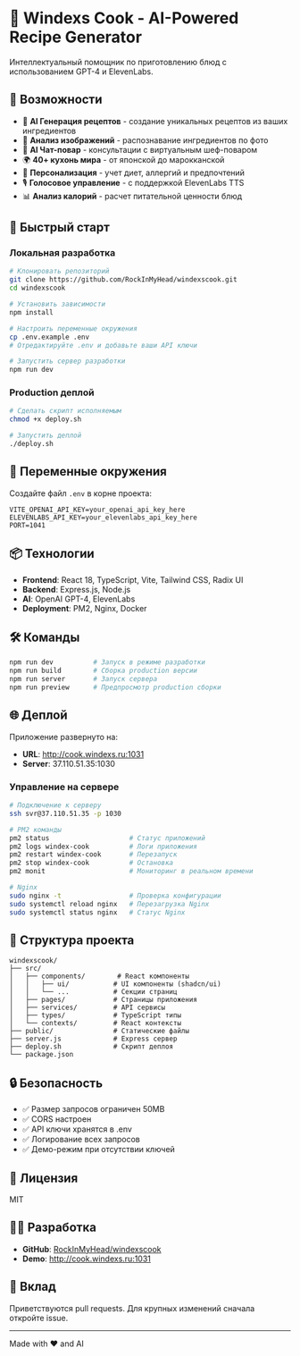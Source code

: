 # 🍳 Windexs Cook - AI-Powered Recipe Generator

Интеллектуальный помощник по приготовлению блюд с использованием GPT-4 и ElevenLabs.

## 🌟 Возможности

- 🤖 **AI Генерация рецептов** - создание уникальных рецептов из ваших ингредиентов
- 📸 **Анализ изображений** - распознавание ингредиентов по фото
- 💬 **AI Чат-повар** - консультации с виртуальным шеф-поваром
- 🌍 **40+ кухонь мира** - от японской до марокканской
- 🥗 **Персонализация** - учет диет, аллергий и предпочтений
- 🎙️ **Голосовое управление** - с поддержкой ElevenLabs TTS
- 📊 **Анализ калорий** - расчет питательной ценности блюд

## 🚀 Быстрый старт

### Локальная разработка

```bash
# Клонировать репозиторий
git clone https://github.com/RockInMyHead/windexscook.git
cd windexscook

# Установить зависимости
npm install

# Настроить переменные окружения
cp .env.example .env
# Отредактируйте .env и добавьте ваши API ключи

# Запустить сервер разработки
npm run dev
```

### Production деплой

```bash
# Сделать скрипт исполняемым
chmod +x deploy.sh

# Запустить деплой
./deploy.sh
```

## 🔑 Переменные окружения

Создайте файл `.env` в корне проекта:

```env
VITE_OPENAI_API_KEY=your_openai_api_key_here
ELEVENLABS_API_KEY=your_elevenlabs_api_key_here
PORT=1041
```

## 📦 Технологии

- **Frontend**: React 18, TypeScript, Vite, Tailwind CSS, Radix UI
- **Backend**: Express.js, Node.js
- **AI**: OpenAI GPT-4, ElevenLabs
- **Deployment**: PM2, Nginx, Docker

## 🛠️ Команды

```bash
npm run dev          # Запуск в режиме разработки
npm run build        # Сборка production версии
npm run server       # Запуск сервера
npm run preview      # Предпросмотр production сборки
```

## 🌐 Деплой

Приложение развернуто на:
- **URL**: http://cook.windexs.ru:1031
- **Server**: 37.110.51.35:1030

### Управление на сервере

```bash
# Подключение к серверу
ssh svr@37.110.51.35 -p 1030

# PM2 команды
pm2 status                    # Статус приложений
pm2 logs windex-cook          # Логи приложения
pm2 restart windex-cook       # Перезапуск
pm2 stop windex-cook          # Остановка
pm2 monit                     # Мониторинг в реальном времени

# Nginx
sudo nginx -t                 # Проверка конфигурации
sudo systemctl reload nginx   # Перезагрузка Nginx
sudo systemctl status nginx   # Статус Nginx
```

## 📝 Структура проекта

```
windexscook/
├── src/
│   ├── components/        # React компоненты
│   │   ├── ui/           # UI компоненты (shadcn/ui)
│   │   └── ...           # Секции страниц
│   ├── pages/            # Страницы приложения
│   ├── services/         # API сервисы
│   ├── types/            # TypeScript типы
│   └── contexts/         # React контексты
├── public/               # Статические файлы
├── server.js             # Express сервер
├── deploy.sh             # Скрипт деплоя
└── package.json
```

## 🔒 Безопасность

- ✅ Размер запросов ограничен 50MB
- ✅ CORS настроен
- ✅ API ключи хранятся в .env
- ✅ Логирование всех запросов
- ✅ Демо-режим при отсутствии ключей

## 📄 Лицензия

MIT

## 👨‍💻 Разработка

- **GitHub**: [RockInMyHead/windexscook](https://github.com/RockInMyHead/windexscook)
- **Demo**: http://cook.windexs.ru:1031

## 🤝 Вклад

Приветствуются pull requests. Для крупных изменений сначала откройте issue.

---

Made with ❤️ and AI

